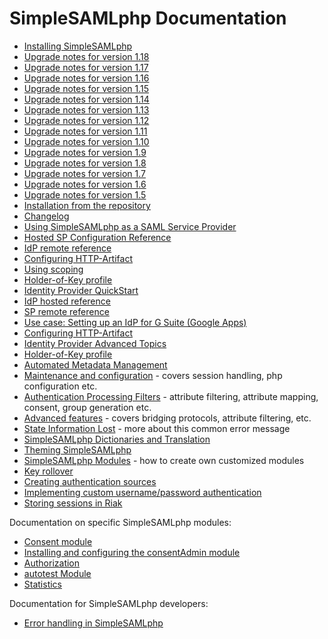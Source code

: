 SimpleSAMLphp Documentation
===========================

 * [Installing SimpleSAMLphp](simplesamlphp-install)
  * [Upgrade notes for version 1.18](simplesamlphp-upgrade-notes-1.18)
  * [Upgrade notes for version 1.17](simplesamlphp-upgrade-notes-1.17)
  * [Upgrade notes for version 1.16](simplesamlphp-upgrade-notes-1.16)
  * [Upgrade notes for version 1.15](simplesamlphp-upgrade-notes-1.15)
  * [Upgrade notes for version 1.14](simplesamlphp-upgrade-notes-1.14)
  * [Upgrade notes for version 1.13](simplesamlphp-upgrade-notes-1.13)
  * [Upgrade notes for version 1.12](simplesamlphp-upgrade-notes-1.12)
  * [Upgrade notes for version 1.11](simplesamlphp-upgrade-notes-1.11)
  * [Upgrade notes for version 1.10](simplesamlphp-upgrade-notes-1.10)
  * [Upgrade notes for version 1.9](simplesamlphp-upgrade-notes-1.9)
  * [Upgrade notes for version 1.8](simplesamlphp-upgrade-notes-1.8)
  * [Upgrade notes for version 1.7](simplesamlphp-upgrade-notes-1.7)
  * [Upgrade notes for version 1.6](simplesamlphp-upgrade-notes-1.6)
  * [Upgrade notes for version 1.5](simplesamlphp-upgrade-notes-1.5)
  * [Installation from the repository](simplesamlphp-install-repo)
  * [Changelog](simplesamlphp-changelog)
 * [Using SimpleSAMLphp as a SAML Service Provider](simplesamlphp-sp)
  * [Hosted SP Configuration Reference](./saml:sp)
  * [IdP remote reference](simplesamlphp-reference-idp-remote)
  * [Configuring HTTP-Artifact](./simplesamlphp-artifact-sp)
  * [Using scoping](./simplesamlphp-scoping)
  * [Holder-of-Key profile](simplesamlphp-hok-sp)
 * [Identity Provider QuickStart](simplesamlphp-idp)
  * [IdP hosted reference](simplesamlphp-reference-idp-hosted)
  * [SP remote reference](simplesamlphp-reference-sp-remote)
  * [Use case: Setting up an IdP for G Suite (Google Apps)](simplesamlphp-googleapps)
  * [Configuring HTTP-Artifact](./simplesamlphp-artifact-idp)
  * [Identity Provider Advanced Topics](simplesamlphp-idp-more)
  * [Holder-of-Key profile](simplesamlphp-hok-idp)
 * [Automated Metadata Management](https://github.com/simplesamlphp/simplesamlphp-module-metarefresh/blob/master/docs/simplesamlphp-automated_metadata.md)
 * [Maintenance and configuration](simplesamlphp-maintenance) - covers session handling, php configuration etc.
 * [Authentication Processing Filters](simplesamlphp-authproc) - attribute filtering, attribute mapping, consent, group generation etc.
 * [Advanced features](simplesamlphp-advancedfeatures) - covers bridging protocols, attribute filtering, etc.
 * [State Information Lost](simplesamlphp-nostate) - more about this common error message
 * [SimpleSAMLphp Dictionaries and Translation](simplesamlphp-translation)
 * [Theming SimpleSAMLphp](simplesamlphp-theming)
 * [SimpleSAMLphp Modules](simplesamlphp-modules) - how to create own customized modules
 * [Key rollover](./saml:keyrollover)
 * [Creating authentication sources](./simplesamlphp-authsource)
  * [Implementing custom username/password authentication](./simplesamlphp-customauth)
 * [Storing sessions in Riak](./riak:simplesamlphp-riak)

Documentation on specific SimpleSAMLphp modules:
 
 * [Consent module](./consent:consent)
 * [Installing and configuring the consentAdmin module](./consentAdmin:consentAdmin)
 * [Authorization](./authorize:authorize)
 * [autotest Module](https://github.com/simplesamlphp/simplesamlphp-module-autotest/blob/v1.0/README.md)
 * [Statistics](./statistics:statistics)

Documentation for SimpleSAMLphp developers:

 * [Error handling in SimpleSAMLphp](simplesamlphp-errorhandling)
